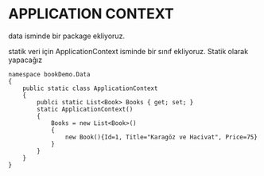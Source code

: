 # APPLICATION CONTEXT

data isminde bir package ekliyoruz.

statik veri için ApplicationContext isminde bir sınıf ekliyoruz. Statik olarak yapacağız 


```charp
namespace bookDemo.Data
{
    public static class ApplicationContext
    {
        publci static List<Book> Books { get; set; }
        static ApplicationContext()
        {
            Books = new List<Book>()
            {
                new Book(){Id=1, Title="Karagöz ve Hacivat", Price=75}
            }
        }
    }
}
```